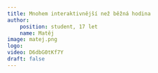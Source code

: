 ```yaml
---
title: Mnohem interaktivnější než běžná hodina
author:
    position: student, 17 let
    name: Matěj
image: matej.png
logo:
video: D6dbG0tKf7Y
draft: false
---
```

